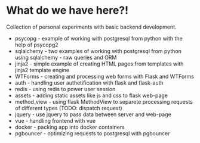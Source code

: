 # What do we have here?!

Collection of personal experiments with basic backend development.
* psycopg - example of working with postgresql from python with the help of psycopg2
* sqlalchemy - two examples of working with postgresql from python using sqlalchemy - raw queries and ORM
* jinja2 - simple example of creating HTML pages from templates with jinja2 template engine
* WTForms - creating and processing web forms with Flask and WTForms
* auth - handling user authetification with flask and flask-auth
* redis - using redis to power user session
* assets - adding static assets like js and css to flask web-page
* method_view - using flask MethodView to separete processing requests of different types (TODO: dispatch request)
* jquery - use jquery to pass data between server and web-page
* vue - handling frontend with vue
* docker - packing app into docker containers
* pgbouncer - optimizing requests to postgresql with pgbouncer
